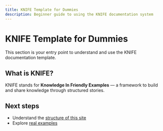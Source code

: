 ```yaml
---
title: KNIFE Template for Dummies
description: Beginner guide to using the KNIFE documentation system
---
```


# KNIFE Template for Dummies

This section is your entry point to understand and use the KNIFE documentation template.

## What is KNIFE?

KNIFE stands for **Knowledge In Friendly Examples** — a framework to build and share knowledge through structured stories.

## Next steps

- Understand the [structure of this site](./index.md)
- Explore [real examples](../assets/diagrams)

